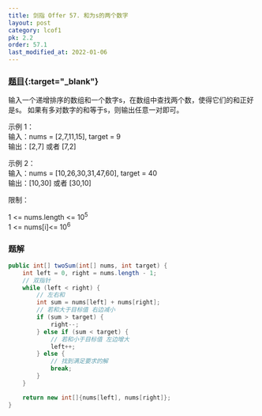```yaml
---
title: 剑指 Offer 57. 和为s的两个数字
layout: post
category: lcof1
pk: 2.2
order: 57.1
last_modified_at: 2022-01-06
---
```


### [题目](https://leetcode.cn/problems/he-wei-sde-liang-ge-shu-zi-lcof/){:target="_blank"}

输入一个递增排序的数组和一个数字s，在数组中查找两个数，使得它们的和正好是s。
如果有多对数字的和等于s，则输出任意一对即可。

示例 1：  
输入：nums = [2,7,11,15], target = 9  
输出：[2,7] 或者 [7,2]

示例 2：  
输入：nums = [10,26,30,31,47,60], target = 40  
输出：[10,30] 或者 [30,10]


限制：

1 <= nums.length <= 10<sup>5</sup>  
1 <= nums[i]<= 10<sup>6</sup>

### 题解

```java
public int[] twoSum(int[] nums, int target) {
    int left = 0, right = nums.length - 1;
    // 双指针
    while (left < right) {
        // 左右和
        int sum = nums[left] + nums[right];
        // 若和大于目标值 右边减小
        if (sum > target) {
            right--;
        } else if (sum < target) {
            // 若和小于目标值 左边增大
            left++;
        } else {
            // 找到满足要求的解
            break;
        }
    }

    return new int[]{nums[left], nums[right]};
}
```
